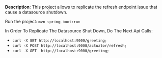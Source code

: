 **Description:** This project allows to replicate the refresh endpoint issue that cause a datasource shutdown.

Run the project:
`mvn spring-boot:run`

In Order To Replicate The Datasource Shut Down, Do The Next Api Calls:
- `curl -X GET http://localhost:9000/greeting;`
- `curl -X POST http://localhost:9000/actuator/refresh;`
- `curl -X GET  http://localhost:9000/greeting;`
